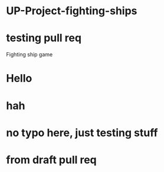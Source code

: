# UP-Project-fighting-ships
# testing pull req
Fighting ship game
# Hello
# hah

# no typo here, just testing stuff
# from draft pull req